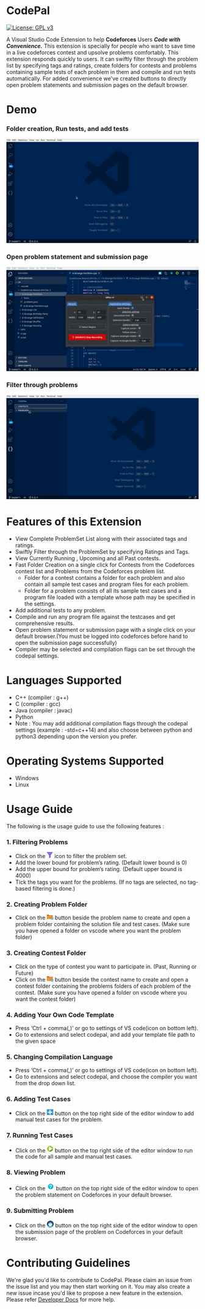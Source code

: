 # CodePal 
[![License: GPL v3](https://img.shields.io/badge/License-GPLv3-blue.png)](https://www.gnu.org/licenses/gpl-3.0)

A Visual Studio Code Extension to help **Codeforces** Users ***Code with Convenience.*** This extension is specially for people who want to save time in a live codeforces contest and upsolve problems comfortably. This extension responds quickly to users. It can swiftly filter through the problem list by specifying tags and ratings, create folders for contests and problems containing sample tests of each problem in them and compile and run tests automatically. For added convenience we've created buttons to directly open problem statements and submission pages on the default browser. 

# Demo
### Folder creation, Run tests, and add tests
![Promo1](res/GIFS/Demo1.gif)

### Open problem statement and submission page
![Promo2](res/GIFS/Demo2.gif)

### Filter through problems
![Promo2](res/GIFS/Demo3.gif)

# Features of this Extension

- View Complete ProblemSet List along with their associated tags and ratings. 
- Swiftly Filter through the ProblemSet by specifying Ratings and Tags.
- View Currently Running , Upcoming and all Past contests. 
- Fast Folder Creation on a single click for Contests from the Codeforces contest list and Problems from the Codeforces problem list.
  - Folder for a contest contains a folder for each problem and also contain all sample test cases and program files for each problem.
  - Folder for a problem consists of all its sample test cases and a program file loaded with a template whose path may be specified in the settings.
- Add additional tests to any problem.
- Compile and run any program file against the testcases and get comprehensive results.
- Open problem statement or submission page with a single click on your default browser.(You must be logged into codeforces before hand to open the submission page successfully)
- Compiler may be selected and compilation flags can be set through the codepal settings. 


# Languages Supported
- C++ (compiler : g++)
- C (compiler : gcc)
- Java (compiler : javac)
- Python 
- Note : You may add additional compilation flags through the codepal settings (example : -std=c++14) and also choose between python and python3 depending upon the version you prefer.

# Operating Systems Supported
- Windows 
- Linux

# Usage Guide 
The following is the usage guide to use the following features : 

### 1. Filtering Problems
- Click on the <img src="res/svg/filter.png" width="16"/> icon to filter the problem set.
- Add the lower bound for problem’s rating. (Default lower bound is 0)
- Add the upper bound for problem’s rating. (Default upper bound is 4000)
- Tick the tags you want for the problems. (If no tags are selected, no tag-based filtering is done.)

### 2. Creating Problem Folder
- Click on the <img src="res/svg/CreateFolder.png" width="17"/> button beside the problem name to create and open a problem folder containing the solution file and test cases. (Make sure you have opened a folder on vscode where you want the problem folder)

### 3. Creating Contest Folder
- Click on the type of contest you want to participate in. (Past, Running or Future)
- Click on the <img src="res/svg/CreateFolder.png" width="17"/> button beside the contest name to create and open a contest folder containing the problems folders of each problem of the contest. (Make sure you have opened a folder on vscode where you want the contest folder)

### 4. Adding Your Own Code Template
- Press ‘Ctrl + comma(,)’ or go to settings of VS code(icon on bottom left).
- Go to extensions and select codepal, and add your template file path to the given space

### 5. Changing Compilation Language
- Press ‘Ctrl + comma(,)’ or go to settings of VS code(icon on bottom left).
- Go to extensions and select codepal, and choose the compiler you want from the drop down list.

### 6. Adding Test Cases
- Click on the <img src="res/svg/add_TestCase.png" width="17"/> button on the top right side of the editor window to add manual test cases for the problem.

### 7. Running Test Cases
- Click on the <img src="res/svg/play_button.png" width="17"/> button on the top right side of the editor window to run the code for all sample and manual test cases.

### 8. Viewing Problem
- Click on the <img src="res/svg/question_mark.png" width="20"/> button on the top right side of the editor window to open the problem statement on Codeforces in your default browser.

### 9. Submitting Problem
- Click on the <img src="res/svg/upload.png" width="18"/> button on the top right side of the editor window to open the submission page of the problem on Codeforces in your default browser.


# Contributing Guidelines
We're glad you'd like to contribute to CodePal. Please claim an issue from the issue list and you may then start working on it. You may also create a new issue incase you'd like to propose a new feature in the extension. Please refer [Developer Docs](DEVELOPERDOCS.md) for more help.









